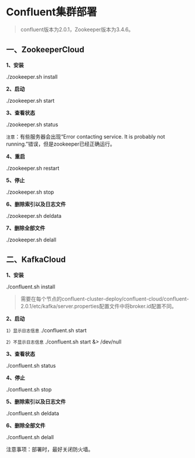 
# Confluent集群部署

> confluent版本为2.0.1，Zookeeper版本为3.4.6。

## 一、ZookeeperCloud

**1、安装**

./zookeeper.sh install

**2、启动**

./zookeeper.sh start

**3、查看状态**

./zookeeper.sh status

`注意`：有些服务器会出现“Error contacting service. It is probably not running.”错误，但是zookeeper已经正确运行。

**4、重启**

./zookeeper.sh restart

**5、停止**

./zookeeper.sh stop

**6、删除索引以及日志文件**

./zookeeper.sh deldata

**7、删除全部文件**

./zookeeper.sh delall


## 二、KafkaCloud

**1、安装**

./confluent.sh install

> 需要在每个节点的confluent-cluster-deploy/confluent-cloud/confluent-2.0.1/etc/kafka/server.properties配置文件中将broker.id配置不同。

**2、启动**

`1）显示日志信息`
./confluent.sh start

`2）不显示日志信息`
./confluent.sh start &> /dev/null

**3、查看状态**

./confluent.sh status

**4、停止**

./confluent.sh stop

**5、删除索引以及日志文件**

./confluent.sh deldata

**6、删除全部文件**

./confluent.sh delall

注意事项：部署时，最好关闭防火墙。
